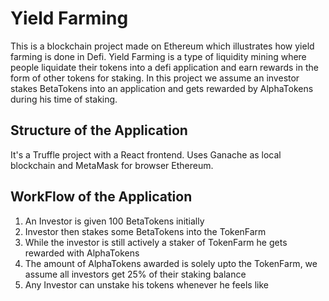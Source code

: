 # Yield Farming

This is a blockchain project made on Ethereum which illustrates how yield farming is done in Defi.
Yield Farming is a type of liquidity mining where people liquidate their tokens into a defi application and earn rewards in the form of other tokens for staking.
In this project we assume an investor stakes BetaTokens into an application and gets rewarded by AlphaTokens during his time of staking.



## Structure of the Application

It's a Truffle project with a React frontend. Uses Ganache as local blockchain and MetaMask for browser Ethereum.


## WorkFlow of the Application

 1. An Investor is given 100 BetaTokens initially
 2. Investor then stakes some BetaTokens into the TokenFarm
 3. While the investor is still actively a staker of TokenFarm he gets rewarded with AlphaTokens
 4. The amount of AlphaTokens awarded is solely upto the TokenFarm, we assume all investors get 25% of their staking balance 
 5. Any Investor can unstake his tokens whenever he feels like

